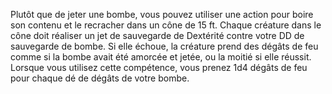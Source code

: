 Plutôt que de jeter une bombe, vous pouvez utiliser une action pour boire son contenu et le recracher dans un cône de 15 ft. Chaque créature dans le cône doit réaliser un jet de sauvegarde de Dextérité contre votre DD de sauvegarde de bombe. Si elle échoue, la créature prend des dégâts de feu comme si la bombe avait été amorcée et jetée, ou la moitié si elle réussit. Lorsque vous utilisez cette compétence, vous prenez 1d4 dégâts de feu pour chaque dé de dégâts de votre bombe.